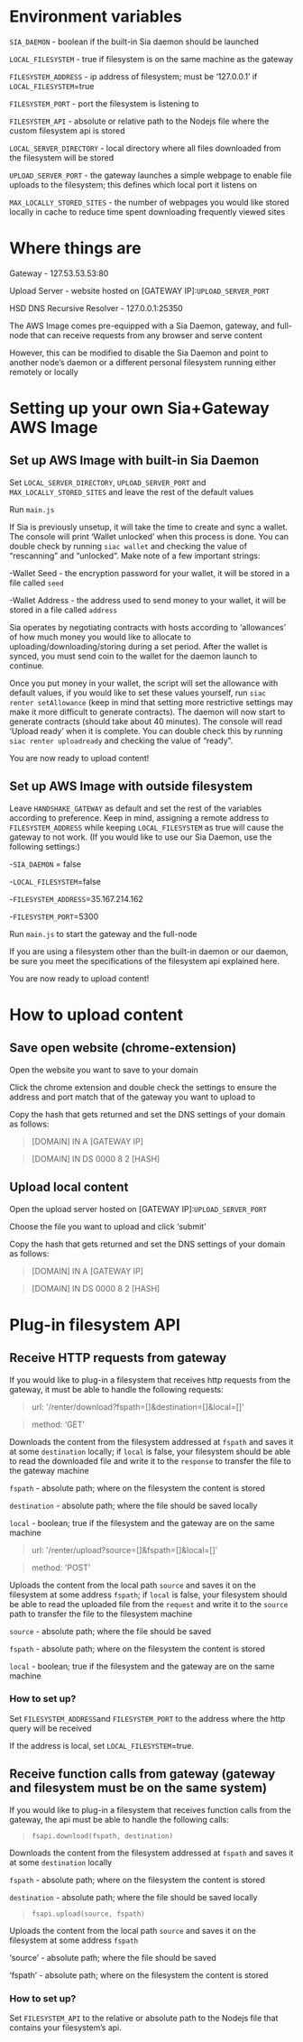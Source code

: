 # Environment variables

`SIA_DAEMON` - boolean if the built-in Sia daemon should be launched

`LOCAL_FILESYSTEM` - true if filesystem is on the same machine as the gateway

`FILESYSTEM_ADDRESS` - ip address of filesystem; must be ‘127.0.0.1’ if `LOCAL_FILESYSTEM`=true

`FILESYSTEM_PORT` - port the filesystem is listening to

`FILESYSTEM_API` - absolute or relative path to the Nodejs file where the custom filesystem api is stored

`LOCAL_SERVER_DIRECTORY` - local directory where all files downloaded from the filesystem will be stored

`UPLOAD_SERVER_PORT` - the gateway launches a simple webpage to enable file uploads to the filesystem; this defines which local port it listens on

`MAX_LOCALLY_STORED_SITES` - the number of webpages you would like stored locally in cache to reduce time spent downloading frequently viewed sites

# Where things are

Gateway - 127.53.53.53:80

Upload Server - website hosted on [GATEWAY IP]:`UPLOAD_SERVER_PORT`

HSD DNS Recursive Resolver - 127.0.0.1:25350

The AWS Image comes pre-equipped with a Sia Daemon, gateway, and full-node that can receive requests from any browser and serve content

However, this can be modified to disable the Sia Daemon and point to another node’s daemon or a different personal filesystem running either remotely or locally


# Setting up your own Sia+Gateway AWS Image

## Set up AWS Image with built-in Sia Daemon 

Set `LOCAL_SERVER_DIRECTORY`, `UPLOAD_SERVER_PORT` and `MAX_LOCALLY_STORED_SITES` and leave the rest of the default values

Run `main.js`

If Sia is previously unsetup, it will take the time to create and sync a wallet. The console will print ‘Wallet unlocked’ when this process is done. You can double check by running `siac wallet` and checking the value of “rescanning” and “unlocked”. Make note of a few important strings:

-Wallet Seed - the encryption password for your wallet, it will be stored in a file called `seed`

-Wallet Address - the address used to send money to your wallet, it will be stored in a file called `address`

Sia operates by negotiating contracts with hosts according to ‘allowances’ of how much money you would like to allocate to uploading/downloading/storing during a set period. After the wallet is synced, you must send coin to the wallet for the daemon launch to continue.

Once you put money in your wallet, the script will set the allowance with default values, if you would like to set these values yourself, run `siac renter setAllowance` (keep in mind that setting more restrictive settings may make it more difficult to generate contracts). The daemon will now start to generate contracts (should take about 40 minutes). The console will read ‘Upload ready’ when it is complete. You can double check this by running `siac renter uploadready` and checking the value of “ready”. 

You are now ready to upload content!

## Set up AWS Image with outside filesystem

Leave `HANDSHAKE_GATEWAY` as default and set the rest of the variables according to preference. Keep in mind, assigning a remote address to `FILESYSTEM_ADDRESS` while keeping `LOCAL_FILESYSTEM` as true will cause the gateway to not work. (If you would like to use our Sia Daemon, use the following settings:)

-`SIA_DAEMON` = false

-`LOCAL_FILESYSTEM`=false

-`FILESYSTEM_ADDRESS`=35.167.214.162

-`FILESYSTEM_PORT`=5300

Run `main.js` to start the gateway and the full-node

If you are using a filesystem other than the built-in daemon or our daemon, be sure you meet the specifications of the filesystem api explained here.

You are now ready to upload content!


# How to upload content

## Save open website (chrome-extension)

Open the website you want to save to your domain

Click the chrome extension and double check the settings to ensure the address and port match that of the gateway you want to upload to

Copy the hash that gets returned and set the DNS settings of your domain as follows:

>[DOMAIN] IN A [GATEWAY IP]

>[DOMAIN] IN DS 0000 8 2 [HASH]


## Upload local content

Open the upload server hosted on [GATEWAY IP]:`UPLOAD_SERVER_PORT`

Choose the file you want to upload and click ‘submit’

Copy the hash that gets returned and set the DNS settings of your domain as follows:

>[DOMAIN] IN A [GATEWAY IP]

>[DOMAIN] IN DS 0000 8 2 [HASH]


# Plug-in filesystem API

## Receive HTTP requests from gateway

If you would like to plug-in a filesystem that receives http requests from the gateway, it must be able to handle the following requests:


>url: '/renter/download?fspath=[]&destination=[]&local=[]'

>method: ‘GET’

Downloads the content from the filesystem addressed at `fspath` and saves it at some `destination` locally; if `local` is false, your filesystem should be able to read the downloaded file and write it to the `response` to transfer the file to the gateway machine

`fspath` - absolute path; where on the filesystem the content is stored

`destination` - absolute path; where the file should be saved locally

`local` - boolean; true if the filesystem and the gateway are on the same machine


>url: '/renter/upload?source=[]&fspath=[]&local=[]'

>method: 'POST'

Uploads the content from the local path `source` and saves it on the filesystem at some address `fspath`; if `local` is false, your filesystem should be able to read the uploaded file from the `request` and write it to the `source` path to transfer the file to the filesystem machine

`source` - absolute path; where the file should be saved

`fspath` - absolute path; where on the filesystem the content is stored

`local` - boolean; true if the filesystem and the gateway are on the same machine

### How to set up?

Set `FILESYSTEM_ADDRESS`and `FILESYSTEM_PORT` to the address where the http query will be received

If the address is local, set `LOCAL_FILESYSTEM`=true.


## Receive function calls from gateway (gateway and filesystem must be on the same system)

If you would like to plug-in a filesystem that receives function calls from the gateway, the api must be able to handle the following calls:


>`fsapi.download(fspath, destination)`

Downloads the content from the filesystem addressed at `fspath` and saves it at some `destination` locally

`fspath` - absolute path; where on the filesystem the content is stored

`destination` - absolute path; where the file should be saved locally

>`fsapi.upload(source, fspath)`

Uploads the content from the local path `source` and saves it on the filesystem at some address `fspath`

‘source’ - absolute path; where the file should be saved

‘fspath’ - absolute path; where on the filesystem the content is stored

### How to set up?

Set `FILESYSTEM_API` to the relative or absolute path to the Nodejs file that contains your filesystem’s api.

